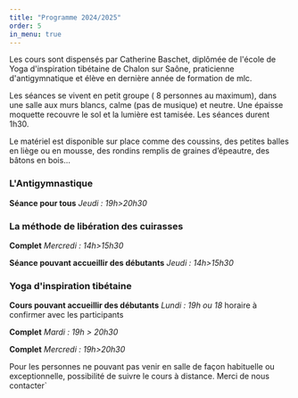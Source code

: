 ```yaml
---
title: "Programme 2024/2025"
order: 5
in_menu: true
---
```

Les cours sont dispensés par Catherine Baschet, diplômée de l'école de Yoga d'inspiration tibétaine de Chalon sur Saône, praticienne d'antigymnatique et élève en dernière année de formation de mlc.

Les séances se vivent en petit groupe ( 8 personnes au maximum), dans une salle aux murs blancs, calme (pas de musique) et neutre. Une épaisse moquette recouvre le sol et la lumière est tamisée.  Les séances durent 1h30. 

Le matériel est disponible sur place comme des coussins,  des petites balles en liège ou en mousse, des rondins remplis de graines d’épeautre, des bâtons en bois… 

### L'Antigymnastique
**Séance pour tous**
*Jeudi : 19h>20h30* 

### La méthode de libération des cuirasses

**Complet**
*Mercredi : 14h>15h30*

**Séance pouvant accueillir des débutants**
*Jeudi : 14h>15h30*

### Yoga d'inspiration tibétaine

**Cours pouvant accueillir des débutants**
*Lundi : 19h ou 18* horaire à confirmer avec les participants


**Complet** 
*Mardi : 19h > 20h30* 

**Complet** 
*Mercredi : 19h>20h30*

Pour les personnes ne pouvant pas venir en salle de façon habituelle ou exceptionnelle, possibilité de suivre le cours à distance. 
Merci de nous contacter` 